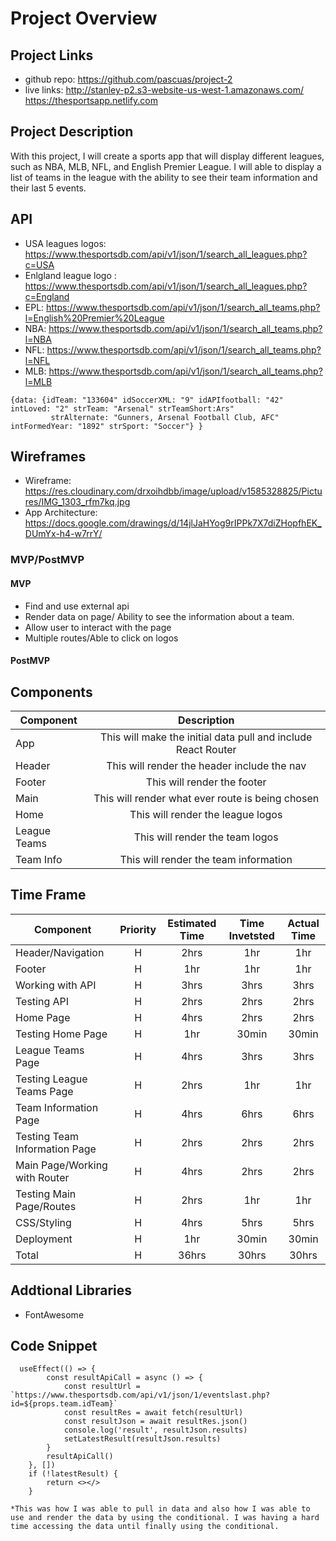 # Project Overview

## Project Links

- github repo: https://github.com/pascuas/project-2
- live links: http://stanley-p2.s3-website-us-west-1.amazonaws.com/ <br />
              https://thesportsapp.netlify.com

## Project Description

With this project, I will create a sports app that will display different leagues, such as NBA, MLB, NFL, and English Premier League. I will able to display a list of teams in the league with the ability to see their team information and their last 5 events. 

## API

- USA leagues logos: https://www.thesportsdb.com/api/v1/json/1/search_all_leagues.php?c=USA
- Enlgland league logo : https://www.thesportsdb.com/api/v1/json/1/search_all_leagues.php?c=England
- EPL: https://www.thesportsdb.com/api/v1/json/1/search_all_teams.php?l=English%20Premier%20League
- NBA: https://www.thesportsdb.com/api/v1/json/1/search_all_teams.php?l=NBA
- NFL: https://www.thesportsdb.com/api/v1/json/1/search_all_teams.php?l=NFL
- MLB: https://www.thesportsdb.com/api/v1/json/1/search_all_teams.php?l=MLB



```
{data: {idTeam: "133604" idSoccerXML: "9" idAPIfootball: "42" intLoved: "2" strTeam: "Arsenal" strTeamShort:Ars"
         strAlternate: "Gunners, Arsenal Football Club, AFC" intFormedYear: "1892" strSport: "Soccer"} }
```


## Wireframes

- Wireframe: https://res.cloudinary.com/drxoihdbb/image/upload/v1585328825/Pictures/IMG_1303_rfm7kq.jpg
- App Architecture: https://docs.google.com/drawings/d/14jlJaHYog9rIPPk7X7diZHopfhEK_DUmYx-h4-w7rrY/


### MVP/PostMVP 

#### MVP 
- Find and use external api 
- Render data on page/ Ability to see the information about a team.
- Allow user to interact with the page
- Multiple routes/Able to click on logos

#### PostMVP 


## Components

| Component | Description | 
| --- | :---: |  
| App | This will make the initial data pull and include React Router| 
| Header | This will render the header include the nav | 
| Footer | This will render the footer | 
| Main | This will render what ever route is being chosen |
| Home | This will render the league logos |
| League Teams | This will render the team logos |
| Team Info | This will render the team information |

## Time Frame

| Component | Priority | Estimated Time | Time Invetsted | Actual Time |
| --- | :---: |  :---: | :---: | :---: |
| Header/Navigation | H | 2hrs| 1hr | 1hr |
| Footer | H | 1hr | 1hr | 1hr |
| Working with API | H | 3hrs| 3hrs | 3hrs |
| Testing API | H | 2hrs | 2hrs | 2hrs |
| Home Page | H | 4hrs | 2hrs | 2hrs |
| Testing Home Page | H | 1hr | 30min | 30min |
| League Teams Page | H | 4hrs | 3hrs | 3hrs |
| Testing League Teams Page | H | 2hrs | 1hr | 1hr|
| Team Information Page | H | 4hrs | 6hrs | 6hrs |
| Testing Team Information Page | H | 2hrs | 2hrs | 2hrs |
| Main Page/Working with Router | H | 4hrs | 2hrs | 2hrs |
| Testing Main Page/Routes | H | 2hrs | 1hr | 1hr |
| CSS/Styling | H | 4hrs | 5hrs | 5hrs |
| Deployment | H | 1hr | 30min | 30min |
| Total | H | 36hrs| 30hrs | 30hrs|

## Addtional Libraries
- FontAwesome


## Code Snippet

```
  useEffect(() => {
        const resultApiCall = async () => {
            const resultUrl = `https://www.thesportsdb.com/api/v1/json/1/eventslast.php?id=${props.team.idTeam}`
            const resultRes = await fetch(resultUrl)
            const resultJson = await resultRes.json()
            console.log('result', resultJson.results)
            setLatestResult(resultJson.results)
        }
        resultApiCall()
    }, [])
    if (!latestResult) {
        return <></>
    }
    
*This was how I was able to pull in data and also how I was able to use and render the data by using the conditional. I was having a hard time accessing the data until finally using the conditional.
```

